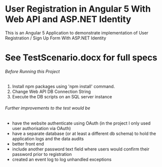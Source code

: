 # User Registration in Angular 5 With Web API and ASP.NET Identity
This is an Angular 5 Application to demonstrate implementation of User Registration / Sign Up Form With ASP.NET Identity  

# See TestScenario.docx for full specs

###### Before Running this Project
 1. Install npm packages using 'npm install' command.
 2. Change Web API DB Connection String
 3. Execute the DB scripts on an SQL server instance
 
###### Further improvements to the test would be

* have the website authenticate using OAuth (in the project I only used user authorisation via OAuth)
* have a separate database (or at least a different db schema) to hold the application logs and the data audits
* better front end
* include another password text field where users would confirm their password prior to registration
* created an event log to log unhandled exceptions
 
 

